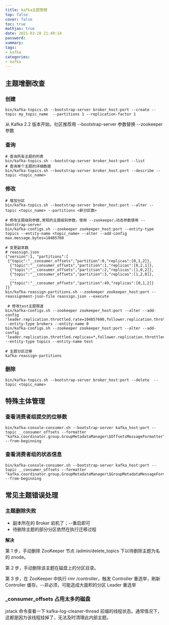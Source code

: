 ```yaml
---
title: kafka主题管理
top: false
cover: false
toc: true
mathjax: true
date: 2021-03-28 21:49:14
password:
summary:
tags:
- kafka
categories:
- kafka
---
```


## **主题增删改查**

### 创建

```shell
bin/kafka-topics.sh --bootstrap-server broker_host:port --create --topic my_topic_name  --partitions 1 --replication-factor 1
```

从 Kafka 2.2 版本开始，社区推荐用 --bootstrap-server 参数替换 --zookeeper 参数

### 查询

```shell
# 查询所有主题的列表
bin/kafka-topics.sh --bootstrap-server broker_host:port --list
# 查询单个主题的详细数据
bin/kafka-topics.sh --bootstrap-server broker_host:port --describe --topic <topic_name>
```

### 修改

```shell
# 增加分区
bin/kafka-topics.sh --bootstrap-server broker_host:port --alter --topic <topic_name> --partitions <新分区数>

# 修改主题级别参数,常规的主题级别参数，使用 --zookeeper;动态参数使用 --bootstrap-server 
bin/kafka-configs.sh --zookeeper zookeeper_host:port --entity-type topics --entity-name <topic_name> --alter --add-config max.message.bytes=10485760

# 变更副本数
# reassign.json
{"version":1, "partitions":[
 {"topic":"__consumer_offsets","partition":0,"replicas":[0,1,2]}, 
  {"topic":"__consumer_offsets","partition":1,"replicas":[0,2,1]},
  {"topic":"__consumer_offsets","partition":2,"replicas":[1,0,2]},
  {"topic":"__consumer_offsets","partition":3,"replicas":[1,2,0]},
  ...
  {"topic":"__consumer_offsets","partition":49,"replicas":[0,1,2]}
]}` 
bin/kafka-reassign-partitions.sh --zookeeper zookeeper_host:port --reassignment-json-file reassign.json --execute

 # 修改test主题限速
bin/kafka-configs.sh --zookeeper zookeeper_host:port --alter --add-config 'leader.replication.throttled.rate=104857600,follower.replication.throttled.rate=104857600' --entity-type brokers --entity-name 0
bin/kafka-configs.sh --zookeeper zookeeper_host:port --alter --add-config 'leader.replication.throttled.replicas=*,follower.replication.throttled.replicas=*' --entity-type topics --entity-name test

# 主题分区迁移
kafka-reassign-partitions
```

### 删除

```shell
bin/kafka-topics.sh --bootstrap-server broker_host:port --delete  --topic <topic_name>
```

## 特殊主体管理

### 查看消费者组提交的位移数

```shell
bin/kafka-console-consumer.sh --bootstrap-server kafka_host:port --topic __consumer_offsets --formatter "kafka.coordinator.group.GroupMetadataManager\$OffsetsMessageFormatter" --from-beginning
```

### 查看消费者组的状态信息

```shell
bin/kafka-console-consumer.sh --bootstrap-server kafka_host:port --topic __consumer_offsets --formatter "kafka.coordinator.group.GroupMetadataManager\$GroupMetadataMessageFormatter" --from-beginning
```

## 常见主题错误处理

### 主题删除失败

- 副本所在的 Broker 宕机了；--重启即可
- 待删除主题的部分分区依然在执行迁移过程

**解决**

第 1 步，手动删除 ZooKeeper 节点 /admin/delete_topics 下以待删除主题为名的 znode。

第 2 步，手动删除该主题在磁盘上的分区目录。

第 3 步，在 ZooKeeper 中执行 rmr  /controller，触发 Controller 重选举，刷新 Controller 缓存。--非必须，可能造成大面积的分区 Leader 重选举

### _consumer_offsets 占用太多的磁盘

 jstack 命令查看一下 kafka-log-cleaner-thread 前缀的线程状态。通常情况下，这都是因为该线程挂掉了，无法及时清理此内部主题。

